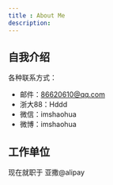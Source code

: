 ```yaml
---
title : About Me
description:
---
```

## 自我介绍 ##

各种联系方式：

- 邮件：86620610@qq.com
- 浙大88：Hddd
- 微信：imshaohua
- 微博：imshaohua

## 工作单位 ##

现在就职于 亚撒@alipay

